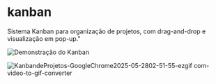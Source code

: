 # kanban
Sistema Kanban para organização de projetos, com drag-and-drop e visualização em pop-up."

![Demonstração do Kanban](./demo.gif)


![KanbandeProjetos-GoogleChrome2025-05-2802-51-55-ezgif com-video-to-gif-converter](https://github.com/user-attachments/assets/d4c2a32a-b1aa-44b1-bade-71bfab514383)
